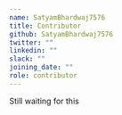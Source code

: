 ```yaml
---
name: SatyamBhardwaj7576
title: Contributor
github: SatyamBhardwaj7576
twitter: ""
linkedin: ""
slack: ""
joining_date: ""
role: contributor
---
```


Still waiting for this
